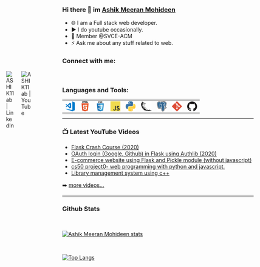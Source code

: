 ### Hi there 👋 im [Ashik Meeran Mohideen](https://www.linkedin.com/in/ashik-meeran-mohideen-157091189/)
- 🌐 I am a Full stack web developer.
- ▶️ I do youtube occasionally.
- 📌 Member @SVCE-ACM
- ⚡ Ask me about any stuff related to web.

### Connect with me:

<a style="position: absolute; left: 5rem;" href="https://www.linkedin.com/in/ashik-meeran-mohideen-157091189/">
  <img align="left" alt="ASHIK11ab | LinkedIn" width="22px" src="https://cdn.jsdelivr.net/npm/simple-icons@v3/icons/linkedin.svg" />
</a>
<a style="position: absolute; left: 7.5rem;" href="https://www.youtube.com/channel/UCnhoJiStmQvt2RWJ89_t_ig?view_as=subscriber">
  <img align="left" alt="ASHIK11ab | YouTube" width="26px" src="https://cdn.jsdelivr.net/npm/simple-icons@v3/icons/youtube.svg" />
</a>
<br />

### Languages and Tools:
<table>
  <tr>
    <td> 
     <img align="left" alt="Visual Studio Code" width="26px" src="https://raw.githubusercontent.com/github/explore/80688e429a7d4ef2fca1e82350fe8e3517d3494d/topics/visual-studio-code/visual-studio-code.png" />
    </td>
    <td> 
      <img align="left" alt="HTML5" width="26px" src="https://raw.githubusercontent.com/github/explore/80688e429a7d4ef2fca1e82350fe8e3517d3494d/topics/html/html.png" />
    </td>
    <td> 
      <img align="left" alt="CSS3" width="26px" src="https://raw.githubusercontent.com/github/explore/80688e429a7d4ef2fca1e82350fe8e3517d3494d/topics/css/css.png" />
    </td>
    <td> 
     <img align="left" alt="JavaScript" width="26px" src="https://raw.githubusercontent.com/github/explore/80688e429a7d4ef2fca1e82350fe8e3517d3494d/topics/javascript/javascript.png" />
    </td>
    <td> 
     <img align="left" alt="Vector logo for Python: Icon" src="logos/python.svg" width="26px">
    </td>
    <td> 
     <img align="left" alt="Vector logo for Flask: Icon" src="logos/flask.svg" width="28px">
    </td>
    <td> 
     <img align="left" alt="Vector logo for Postgres: Icon" src="logos/postgresql.svg" width="26x">
    </td>
    <td> 
     <img align="left" alt="Vector logo for Git: Icon" src="logos/git.svg" width="26px">
    </td>
    <td>
     <img align="left" alt="GitHub" width="26px" src="https://raw.githubusercontent.com/github/explore/78df643247d429f6cc873026c0622819ad797942/topics/github/github.png" />
    </td>
  </tr>
</table>

---

### 📺 Latest YouTube Videos

<!-- YOUTUBE:START -->
- [Flask Crash Course (2020)](https://www.youtube.com/watch?v=KbJ2Fa56cEw)
- [OAuth login (Google, Github) in Flask using Authlib (2020)](https://www.youtube.com/watch?v=ZCDzwYaAKCI)
- [E-commerce website using Flask and Pickle module (without javascript)](https://www.youtube.com/watch?v=IXl04amYAxA)
- [cs50 project0- web programming with python and javascript.](https://www.youtube.com/watch?v=vl6I-lkM1nY)
- [Library management system using c++](https://www.youtube.com/watch?v=a7rf8wnZ5dM)
<!-- YOUTUBE:END -->

➡️ [more videos...](https://www.youtube.com/channel/UCnhoJiStmQvt2RWJ89_t_ig?view_as=subscriber)

---

### Github Stats
<br />

[![Ashik Meeran Mohideen stats](https://github-readme-stats.vercel.app/api?username=ASHIK11ab&count_private=true&show_icons=true&theme=dracula)](https://github.com/anuraghazra/github-readme-stats)

<br />

[![Top Langs](https://github-readme-stats.vercel.app/api/top-langs/?username=ASHIK11ab&layout=compact)](https://github.com/anuraghazra/github-readme-stats)


